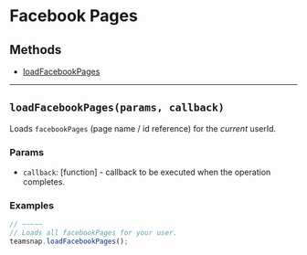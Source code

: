 # Facebook Pages

## Methods

- [loadFacebookPages](#loadFacebookPages)


---
<a id="loadFacebookPages"></a>
## `loadFacebookPages(params, callback)`
Loads `facebookPages` (page name / id reference) for the _current_ userId.

### Params
* `callback`: [function] - callback to be executed when the operation completes.


### Examples
```javascript
// ~~~~~
// Loads all facebookPages for your user.
teamsnap.loadFacebookPages();
```
